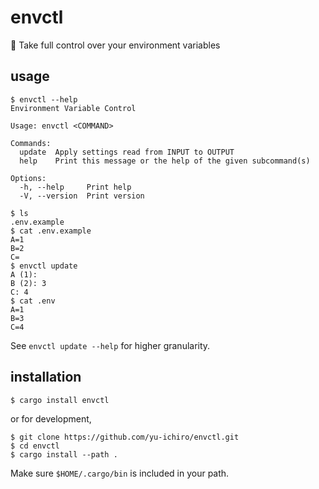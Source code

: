 # envctl

🚀 Take full control over your environment variables

## usage

```
$ envctl --help
Environment Variable Control

Usage: envctl <COMMAND>

Commands:
  update  Apply settings read from INPUT to OUTPUT
  help    Print this message or the help of the given subcommand(s)

Options:
  -h, --help     Print help
  -V, --version  Print version
```

```
$ ls
.env.example
$ cat .env.example
A=1
B=2
C=
$ envctl update
A (1): 
B (2): 3
C: 4
$ cat .env
A=1
B=3
C=4
```

See `envctl update --help` for higher granularity.

## installation

```
$ cargo install envctl
```
or for development,
```
$ git clone https://github.com/yu-ichiro/envctl.git
$ cd envctl
$ cargo install --path .
```

Make sure `$HOME/.cargo/bin` is included in your path.